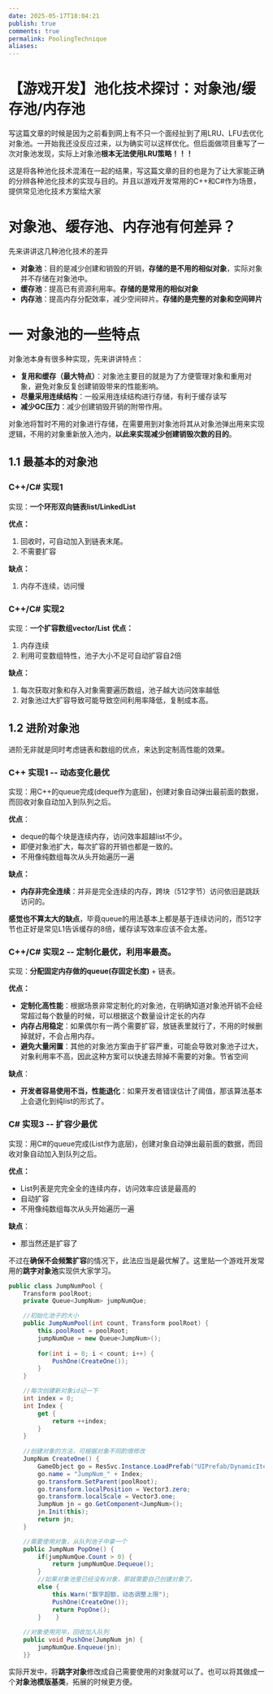 ```yaml
---
date: 2025-05-17T18:04:21
publish: true
comments: true
permalink: PoolingTechnique
aliases:
---
```


# 【游戏开发】池化技术探讨：对象池/缓存池/内存池

写这篇文章的时候是因为之前看到网上有不只一个面经扯到了用LRU、LFU去优化对象池。一开始我还没反应过来，以为确实可以这样优化。但后面做项目重写了一次对象池发现，实际上对象池**根本无法使用LRU策略！！！** 

这是将各种池化技术混淆在一起的结果，写这篇文章的目的也是为了让大家能正确的分辨各种池化技术的实现与目的。并且以游戏开发常用的C++和C#作为场景，提供常见池化技术方案给大家


# 对象池、缓存池、内存池有何差异？
先来讲讲这几种池化技术的差异
- **对象池**：目的是减少创建和销毁的开销，**存储的是不用的相似对象**，实际对象并不存储在对象池中。
- **缓存池**：提高已有资源利用率。**存储的是常用的相似对象**
- **内存池**：提高内存分配效率，减少空间碎片。**存储的是完整的对象和空间碎片**


# 一 对象池的一些特点
对象池本身有很多种实现，先来讲讲特点：

- **复用和缓存（最大特点）**：对象池主要目的就是为了方便管理对象和重用对象，避免对象反复创建销毁带来的性能影响。
- **尽量采用连续结构**：一般采用连续结构进行存储，有利于缓存读写
- **减少GC压力**：减少创建销毁开销的附带作用。

对象池将暂时不用的对象进行存储，在需要用到对象池将其从对象池弹出用来实现逻辑，不用的对象重新放入池内，**以此来实现减少创建销毁次数的目的**。

## 1.1 最基本的对象池

### C++/C# 实现1
 实现：**一个环形双向链表list/LinkedList**

 **优点：**
1. 回收时，可自动加入到链表末尾。
2. 不需要扩容

**缺点：**
1. 内存不连续，访问慢

### C++/C# 实现2
实现：**一个扩容数组vector/List**
**优点：**
1. 内存连续
2. 利用可变数组特性，池子大小不足可自动扩容自2倍

**缺点：**
1. 每次获取对象和存入对象需要遍历数组，池子越大访问效率越低
2. 对象池过大扩容导致可能导致空间利用率降低，复制成本高。 
## 1.2 进阶对象池
进阶无非就是同时考虑链表和数组的优点，来达到定制高性能的效果。


### C++ 实现1 -- 动态变化最优
实现：用C++的queue完成(deque作为底层)，创建对象自动弹出最前面的数据，而回收对象自动加入到队列之后。

**优点**：
- deque的每个块是连续内存，访问效率超越list不少。
- 即便对象池扩大，每次扩容的开销也都是一致的。
- 不用像纯数组每次从头开始遍历一遍

**缺点：**
- **内存非完全连续**：并非是完全连续的内存，跨块（512字节）访问依旧是跳跃访问的。

**感觉也不算太大的缺点**，毕竟queue的用法基本上都是基于连续访问的，而512字节也正好是常见L1告诉缓存的8倍，缓存读写效率应该不会太差。

### C++/C# 实现2 -- 定制化最优，利用率最高。
实现：**分配固定内存做的queue(存固定长度)** + 链表。

**优点：**
- **定制化高性能**：根据场景非常定制化的对象池，在明确知道对象池开销不会经常超过每个数量的时候，可以根据这个数量设计定长的内存
- **内存占用稳定**：如果偶尔有一两个需要扩容，放链表里就行了，不用的时候删掉就好，不会占用内存。
- **避免大量闲置**：其他的对象池方案由于扩容严重，可能会导致对象池子过大，对象利用率不高，因此这种方案可以快速去除掉不需要的对象。节省空间 

**缺点**：
- **开发者容易使用不当，性能退化**：如果开发者错误估计了阈值，那该算法基本上会退化到纯list的形式了。


### C# 实现3 -- 扩容少最优
实现：用C#的queue完成(List作为底层)，创建对象自动弹出最前面的数据，而回收对象自动加入到队列之后。

**优点：**
- List列表是完完全全的连续内存，访问效率应该是最高的
- 自动扩容
- 不用像纯数组每次从头开始遍历一遍

**缺点**：
- 那当然还是扩容了

不过在**确保不会频繁扩容**的情况下，此法应当是最优解了。这里贴一个游戏开发常用的**跳字对象池**实现供大家学习。

```C#
public class JumpNumPool {  
    Transform poolRoot;  
    private Queue<JumpNum> jumpNumQue;  

	//初始化池子的大小
    public JumpNumPool(int count, Transform poolRoot) {  
        this.poolRoot = poolRoot;  
        jumpNumQue = new Queue<JumpNum>();  
  
        for(int i = 0; i < count; i++) {  
            PushOne(CreateOne());  
        }    
	}  

	//每次创建新对象id记一下
    int index = 0;  
    int Index {  
        get {            
	        return ++index;  
        }  
    }    
    
    //创建对象的方法，可根据对象不同酌情修改
    JumpNum CreateOne() {  
        GameObject go = ResSvc.Instance.LoadPrefab("UIPrefab/DynamicItem/JumpNum");  //这里可以改成自己的资源加载和实例化的方法
        go.name = "JumpNum_" + Index;  
        go.transform.SetParent(poolRoot);  
        go.transform.localPosition = Vector3.zero;  
        go.transform.localScale = Vector3.one;  
        JumpNum jn = go.GetComponent<JumpNum>();  
        jn.Init(this);  
        return jn;  
    }  

	//需要使用对象，从队列池子中拿一个
    public JumpNum PopOne() {  
        if(jumpNumQue.Count > 0) {  
            return jumpNumQue.Dequeue();  
        }        
        //如果对象池里已经没有对象，那就需要自己创建对象了。
        else {  
            this.Warn("飘字超额，动态调整上限");  
            PushOne(CreateOne());  
            return PopOne();  
        }    }  
        
    //对象使用完毕，回收加入队列
    public void PushOne(JumpNum jn) {  
        jumpNumQue.Enqueue(jn);  
    }}
```

实际开发中，将**跳字对象**修改成自己需要使用的对象就可以了。也可以将其做成一个**对象池模版基类**，拓展的时候更方便。